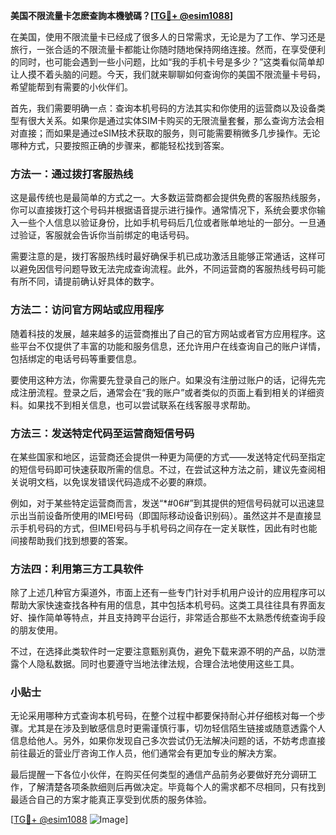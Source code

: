 **美国不限流量卡怎麽查詢本機號碼？[[TG💪+ @esim1088](https://t.me/s/esim1088)]**

在美国，使用不限流量卡已经成了很多人的日常需求，无论是为了工作、学习还是旅行，一张合适的不限流量卡都能让你随时随地保持网络连接。然而，在享受便利的同时，也可能会遇到一些小问题，比如“我的手机卡号是多少？”这类看似简单却让人摸不着头脑的问题。今天，我们就来聊聊如何查询你的美国不限流量卡号码，希望能帮到有需要的小伙伴们。

首先，我们需要明确一点：查询本机号码的方法其实和你使用的运营商以及设备类型有很大关系。如果你是通过实体SIM卡购买的无限流量套餐，那么查询方法会相对直接；而如果是通过eSIM技术获取的服务，则可能需要稍微多几步操作。无论哪种方式，只要按照正确的步骤来，都能轻松找到答案。

### 方法一：通过拨打客服热线

这是最传统也是最简单的方式之一。大多数运营商都会提供免费的客服热线服务，你可以直接拨打这个号码并根据语音提示进行操作。通常情况下，系统会要求你输入一些个人信息以验证身份，比如手机号码后几位或者账单地址的一部分。一旦通过验证，客服就会告诉你当前绑定的电话号码。

需要注意的是，拨打客服热线时最好确保手机已成功激活且能够正常通话，这样可以避免因信号问题导致无法完成查询流程。此外，不同运营商的客服热线号码可能有所不同，请提前确认好具体的数字。

### 方法二：访问官方网站或应用程序

随着科技的发展，越来越多的运营商推出了自己的官方网站或者官方应用程序。这些平台不仅提供了丰富的功能和服务信息，还允许用户在线查询自己的账户详情，包括绑定的电话号码等重要信息。

要使用这种方法，你需要先登录自己的账户。如果没有注册过账户的话，记得先完成注册流程。登录之后，通常会在“我的账户”或者类似的页面上看到相关的详细资料。如果找不到相关信息，也可以尝试联系在线客服寻求帮助。

### 方法三：发送特定代码至运营商短信号码

在某些国家和地区，运营商还会提供一种更为简便的方式——发送特定代码至指定的短信号码即可快速获取所需的信息。不过，在尝试这种方法之前，建议先查阅相关说明文档，以免误发错误代码造成不必要的麻烦。

例如，对于某些特定运营商而言，发送“*#06#”到其提供的短信号码就可以迅速显示出当前设备所使用的IMEI号码（即国际移动设备识别码）。虽然这并不是直接显示手机号码的方式，但IMEI号码与手机号码之间存在一定关联性，因此有时也能间接帮助我们找到想要的答案。

### 方法四：利用第三方工具软件

除了上述几种官方渠道外，市面上还有一些专门针对手机用户设计的应用程序可以帮助大家快速查找各种有用的信息，其中包括本机号码。这类工具往往具有界面友好、操作简单等特点，并且支持跨平台运行，非常适合那些不太熟悉传统查询手段的朋友使用。

不过，在选择此类软件时一定要注意甄别真伪，避免下载来源不明的产品，以防泄露个人隐私数据。同时也要遵守当地法律法规，合理合法地使用这些工具。

### 小贴士

无论采用哪种方式查询本机号码，在整个过程中都要保持耐心并仔细核对每一个步骤。尤其是在涉及到敏感信息时更需谨慎行事，切勿轻信陌生链接或随意透露个人信息给他人。另外，如果你发现自己多次尝试仍无法解决问题的话，不妨考虑直接前往最近的营业厅咨询工作人员，他们通常会有更加专业的解决方案。

最后提醒一下各位小伙伴，在购买任何类型的通信产品前务必要做好充分调研工作，了解清楚各项条款细则后再做决定。毕竟每个人的需求都不尽相同，只有找到最适合自己的方案才能真正享受到优质的服务体验。

[[TG💪+ @esim1088](https://t.me/s/esim1088) ![Image](https://i.postimg.cc/4NQfJmqS/Snipaste-2025-05-13-00-14-12.png)]